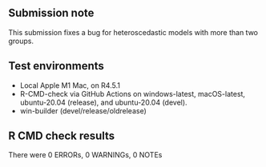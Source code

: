 ## Submission note

This submission fixes a bug for heteroscedastic models with more than two groups.

## Test environments

* Local Apple M1 Mac, on R4.5.1
* R-CMD-check via GitHub Actions on windows-latest, macOS-latest, 
  ubuntu-20.04 (release), and ubuntu-20.04 (devel).
* win-builder (devel/release/oldrelease)

## R CMD check results

There were 0 ERRORs, 0 WARNINGs, 0 NOTEs

